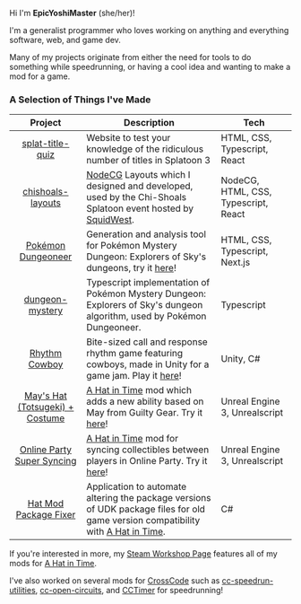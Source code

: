 Hi I'm **EpicYoshiMaster** (she/her)!

I'm a generalist programmer who loves working on anything and everything software, web, and game dev.

Many of my projects originate from either the need for tools to do something while speedrunning, or having a cool idea and wanting to make a mod for a game.

### A Selection of Things I've Made

| Project | Description | Tech |
| :-: | --- | --- |
| [splat-title-quiz](https://github.com/EpicYoshiMaster/splat-title-quiz) | Website to test your knowledge of the ridiculous number of titles in Splatoon 3 | HTML, CSS, Typescript, React |
| [chishoals-layouts](https://github.com/EpicYoshiMaster/chishoals-layouts) | [NodeCG](https://www.nodecg.dev/) Layouts which I designed and developed, used by the Chi-Shoals Splatoon event hosted by [SquidWest](https://twitter.com/SquidWest). | NodeCG, HTML, CSS, Typescript, React |
| [Pokémon Dungeoneer](https://github.com/EpicYoshiMaster/pokemon-dungeoneer) | Generation and analysis tool for Pokémon Mystery Dungeon: Explorers of Sky's dungeons, try it [here](https://pokemon-dungeoneer.vercel.app/)! | HTML, CSS, Typescript, Next.js |
| [dungeon-mystery](https://github.com/EpicYoshiMaster/dungeon-mystery) | Typescript implementation of Pokémon Mystery Dungeon: Explorers of Sky's dungeon algorithm, used by Pokémon Dungeoneer. | Typescript |
| [Rhythm Cowboy](https://github.com/EpicYoshiMaster/Rhythm-Cowboy) | Bite-sized call and response rhythm game featuring cowboys, made in Unity for a game jam. Play it [here](https://epicyoshimaster.itch.io/rhythm-cowboy)! | Unity, C# |
| [May's Hat (Totsugeki) + Costume](https://github.com/EpicYoshiMaster/TotsugekiMod) | [A Hat in Time](https://www.gearsforbreakfast.com/games/a-hat-in-time/) mod which adds a new ability based on May from Guilty Gear. Try it [here](https://steamcommunity.com/sharedfiles/filedetails/?id=2863805188)! | Unreal Engine 3, Unrealscript |
| [Online Party Super Syncing](https://github.com/EpicYoshiMaster/OnlinePartySuperSyncing) | [A Hat in Time](https://www.gearsforbreakfast.com/games/a-hat-in-time/) mod for syncing collectibles between players in Online Party. Try it [here](https://steamcommunity.com/sharedfiles/filedetails/?id=2065978874)! | Unreal Engine 3, Unrealscript |
| [Hat Mod Package Fixer](https://github.com/EpicYoshiMaster/hat-mod-package-fixer) | Application to automate altering the package versions of UDK package files for old game version compatibility with [A Hat in Time](https://www.gearsforbreakfast.com/games/a-hat-in-time/). | C# |

If you're interested in more, my [Steam Workshop Page](https://steamcommunity.com/id/EpicYoshiMaster/myworkshopfiles/) features all of my mods for [A Hat in Time](https://www.gearsforbreakfast.com/games/a-hat-in-time/).

I've also worked on several mods for [CrossCode](http://www.cross-code.com/) such as [cc-speedrun-utilities](https://github.com/CCDirectLink/cc-speedrun-utilities), [cc-open-circuits](https://github.com/CCDirectLink/cc-open-circuits), and [CCTimer](https://github.com/CCDirectLink/CCTimer) for speedrunning!


